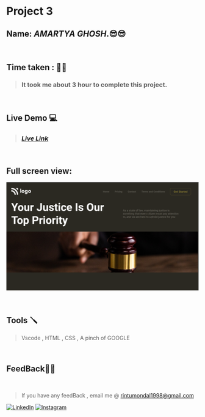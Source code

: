 # **Project 3**

## **Name:**  _AMARTYA GHOSH_.😎😎
<br>

## **Time taken :** ✍🏼

>### It took me about 3 hour to complete this project.
<br>

## **Live Demo**  💻 

>### _[**Live Link**](https://whimsical-bunny-b4d69f.netlify.app/)_

<br>

## Full screen view:
![desktop](./p3%20my%20take.png)

<br>


## **Tools** 🪛
>Vscode , HTML , CSS , A pinch of GOOGLE
<br>

## **FeedBack**🥷🏼

<br>

> If you have any feedBack , email me @
 rintumondal1998@gmail.com

[![LinkedIn][linkedin-shield]][linkedin-url]
[![Instagram][instagram-shield]][instagram-url]


[instagram-shield]: https://img.shields.io/badge/Instagram-%23E4405F.svg?style=for-the-badge&logo=Instagram&logoColor=white
[instagram-url]: https://www.instagram.com/rtiztic/

[linkedin-shield]: https://img.shields.io/badge/-LinkedIn-black.svg?style=for-the-badge&logo=linkedin&colorB=0B5FBB
[linkedin-url]: https://www.linkedin.com/in/amartya-ghosh-86a399193/
